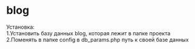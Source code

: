 # blog
Установка:<br>
1.Установить базу данных blog, которая лежит в папке проекта<br>
2.Поменять в папке config в db_params.php путь к своей базе данных
